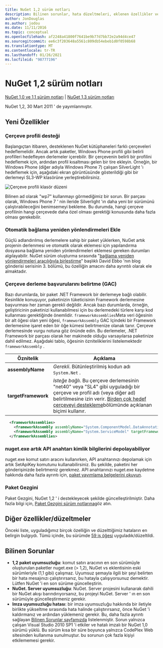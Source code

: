 ```yaml
---
title: NuGet 1,2 sürüm notları
description: Bilinen sorunlar, hata düzeltmeleri, eklenen özellikler ve CCR 'ler dahil olmak üzere NuGet 1,2 sürüm notları.
author: JonDouglas
ms.author: jodou
ms.date: 11/11/2016
ms.topic: conceptual
ms.openlocfilehash: af2248a41800f7641be9b77d7bb72e2a94d4ce47
ms.sourcegitcommit: ee6c3f203648a5561c809db54ebeb1d0f0598b68
ms.translationtype: MT
ms.contentlocale: tr-TR
ms.lasthandoff: 01/26/2021
ms.locfileid: "98777196"
---
```

# <a name="nuget-12-release-notes"></a>NuGet 1,2 sürüm notları

[NuGet 1,0 ve 1,1 sürüm notları](../release-notes/nuget-1.1.md)  |  [NuGet 1,3 sürüm notları](../release-notes/nuget-1.3.md)

NuGet 1,2, 30 Mart 2011 ' de yayımlanmıştır.

## <a name="new-features"></a>Yeni Özellikler

### <a name="framework-profile-support"></a>Çerçeve profili desteği

Başlangıçtan itibaren, desteklenen NuGet kütüphaneleri farklı çerçeveleri hedeflemelidir. Ancak artık paketler, Windows Phone profili gibi belirli profilleri hedefleyen derlemeler içerebilir. Bir çerçevenin belirli bir profilini hedeflemek için, ardından profil kısaltması gelen bir tire ekleyin. Örneğin, bir Windows Phone (diğer adıyla Windows Phone 7) çalışan SilverLight 'ı hedeflemek için, aşağıdaki ekran görüntüsünde gösterildiği gibi bir derlemeyi SL3-WP klasörüne yerleştirebilirsiniz.

![Çerçeve profili klasör düzeni](./media/framework-profile-support.png)

Bilinen ad olarak "wp7" kullanmayı görmediğimiz bir sorun. Bir parçası olarak, Windows Phone 7 ' nin ileride Silverlight 'ın daha yeni bir sürümünü çalıştırabileceğini benimsemeyi bekleme. Bu durumda, hangi çerçeve profilinin hangi çerçevede daha özel olması gerektiği konusunda daha fazla olması gerekebilir.

### <a name="automatically-add-binding-redirects"></a>Otomatik bağlama yeniden yönlendirmeleri Ekle

Güçlü adlandırılmış derlemelere sahip bir paket yüklerken, NuGet artık projenin derlenmesi ve otomatik olarak eklemesi için yapılandırma dosyasına bağlama yeniden yönlendirmeleri eklemesi gereken durumları algılayabilir. NuGet sürüm oluşturma sırasında "[bağlama yeniden yönlendirmeleri aracılığıyla birleştirme](http://blog.davidebbo.com/2011/01/nuget-versioning-part-3-unification-via.html)" başlıklı David Ebbo 'nın blog gönderisi serisinin 3. bölümü, bu özelliğin amacını daha ayrıntılı olarak ele almaktadır.

<a name="framework-assembly-refs"></a>

### <a name="specifying-framework-assembly-references-gac"></a>Çerçeve derleme başvurularını belirtme (GAC)

Bazı durumlarda, bir paket .NET Framework bir derlemeye bağlı olabilir. Kesinlikle konuşuyor, paketinizin tüketicisinin Framework derlemesine başvurması her zaman gerekli değildir. Ancak bazı durumlarda, örneğin, geliştiricinin paketinizi kullanabilmesi için bu derlemedeki türlere karşı kod kullanması gerektiğinde önemlidir. `frameworkAssemblies`Meta veri öğesinin bir alt öğesi olan yeni öğesi, `frameworkAssembly` GAC Içindeki bir Framework derlemesine işaret eden bir öğe kümesi belirtmenize olanak tanır. Çerçeve derlemesinde vurgu notuna göz önünde edin.
Bu derlemeler, .NET Framework bir parçası olarak her makinede olduğu varsayılarsa paketinize dahil edilmez. Aşağıdaki tablo, öğesinin özniteliklerini listelemektedir `frameworkAssembly` .


|Öznitelik |Açıklama|
|----------------|-----------|
|**assemblyName**|*Gerekli*. Bütünleştirilmiş kodun adı `System.Net` .|
|**targetFramework**|*Isteğe bağlı*. Bu çerçeve derlemesinin "net40" veya "SL4" gibi uyguladığı bir çerçeve ve profil adı (veya diğer ad) belirtilmesine izin verir. [Birden çok hedef çerçeveyi destekleme](../create-packages/supporting-multiple-target-frameworks.md)bölümünde açıklanan biçimi kullanır.|

```xml
  <frameworkAssemblies>
    <frameworkAssembly assemblyName="System.ComponentModel.DataAnnotations" targetFramework="net40" />
    <frameworkAssembly assemblyName="System.ServiceModel" targetFramework="net40" />
  </frameworkAssemblies>
```

### <a name="nugetexe-now-is-able-to-store-api-key-credentials"></a>nuget.exe artık API anahtarı kimlik bilgilerini depolayabiliyor

nuget.exe komut satırı aracını kullanırken, API anahtarınızı depolamak için artık SetApiKey komutunu kullanabilirsiniz. Bu şekilde, paketini her gönderişinizde belirtmeniz gerekmez. API anahtarınızı nuget.exe kaydetme hakkında daha fazla ayrıntı için, [paket yayımlama belgelerini okuyun](../nuget-org/publish-a-package.md).

### <a name="package-explorer"></a>Paket Gezgini
Paket Gezgini, NuGet 1,2 ' i destekleyecek şekilde güncelleştirilmiştir. Daha fazla bilgi için, [Paket Gezgini sürüm notlarına](http://nuget.codeplex.com/wikipage?title=New%20features%20in%20NuGet%20Package%20Explorer%201.0)göz atın.

## <a name="other-featuresfixes"></a>Diğer özellikler/düzeltmeler

Önceki liste, uyguladığımız birçok özelliğin ve düzelttiğimiz hataların en belirgin bulgıydı. Tümü içinde, bu sürümde [59 iş öğesi](http://nuget.codeplex.com/workitem/list/advanced?keyword=&status=All&type=All&priority=All&release=NuGet%201.2&assignedTo=All&component=All&sortField=Votes&sortDirection=Descending&page=0) uyguladık/düzeltildi.

## <a name="known-issues"></a>Bilinen Sorunlar

* **1,2 paket uyumsuzluğu**: komut satırı aracının en son sürümüyle oluşturulan paketler nuget.exe (> 1,2), NuGet vs eklentisinin eski sürümleriyle (1,1 gibi) çalışmaz. Uyumsuz şemayla ilgili bir şeyi belirten bir hata mesajınızı çalıştırırsanız, bu hatayla çalışıyorsunuz demektir. Lütfen NuGet 'i en son sürüme güncelleştirin.
* **NuGet. Server uyumsuzluğu**: NuGet. Server projesini kullanarak dahili bir NuGet akışı barındırıyorsanız, bu projeyi NuGet. Server ' ın en son sürümüyle güncelleştirmeniz gerekir.
* **Imza uyumsuzluğu hatası**: bir imza uyumsuzluğu hakkında bir iletiyle birlikte yükseltme sırasında hata halinde çalıştırırsanız, önce NuGet 'i kaldırmanız ve ardından yüklemeniz gerekir. Bu, daha fazla ayrıntı sağlayan [Bilinen Sorunlar sayfamızda](../release-notes/known-issues.md) listelenmiştir. Sorun yalnızca çalışan Visual Studio 2010 SP1 'i etkiler ve hatalı imzalı bir NuGet 1,0 sürümü yüklü. Bu sürüm kısa bir süre boyunca yalnızca CodePlex Web sitesinden kullanıma sunulmuştur. bu sorunun çok fazla kişiyi etkilememesi gerekir.